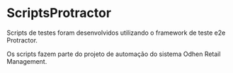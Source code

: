 # ScriptsProtractor

Scripts de testes foram desenvolvidos utilizando o framework de teste e2e Protractor.

Os scripts fazem parte do projeto de automação do sistema Odhen Retail Management.
